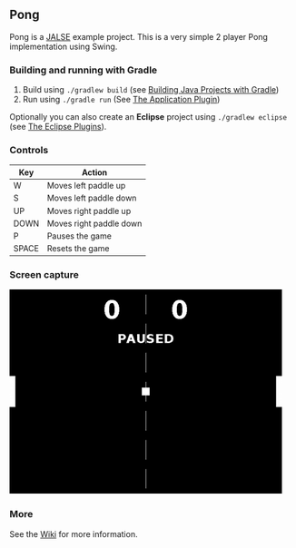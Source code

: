 ## Pong
Pong is a [JALSE](https://github.com/Ellzord/JALSE) example project. This is a very simple 2 player Pong implementation using Swing.

### Building and running with Gradle
1. Build using ```./gradlew build``` (see [Building Java Projects with Gradle](https://spring.io/guides/gs/gradle/#_build_your_project_with_gradle_wrapper))
2. Run using ```./gradle run``` (See [The Application Plugin](http://gradle.org/docs/current/userguide/application_plugin.html))

Optionally you can also create an **Eclipse** project using ```./gradlew eclipse``` (see [The Eclipse Plugins](http://gradle.org/docs/current/userguide/eclipse_plugin.html)).

### Controls
Key | Action
------------- | -------------
W | Moves left paddle up
S | Moves left paddle down
UP | Moves right paddle up
DOWN | Moves right paddle down
P | Pauses the game
SPACE | Resets the game

### Screen capture
![Pong screen capture](screencapture.gif)

### More
See the [Wiki](https://github.com/Ellzord/JALSE/wiki) for more information.
